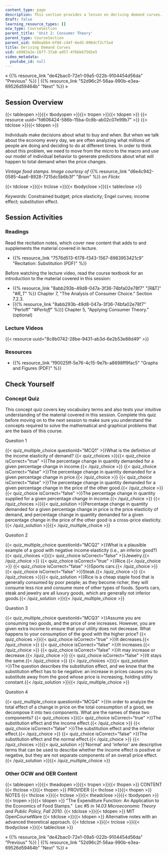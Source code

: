 ```yaml
---
content_type: page
description: This section provides a lesson on deriving demand curves.
draft: false
learning_resource_types: []
ocw_type: CourseSection
parent_title: 'Unit 2: Consumer Theory'
parent_type: CourseSection
parent_uid: 6d0eabb4-bf84-c44f-6ed5-096dcf2cf3a4
title: Deriving Demand Curves
uid: e0983a2e-16f7-37a8-ad57-4f6bb67502e5
video_metadata:
  youtube_id: null
---
```

« {{% resource_link "de42bac0-72e1-09a5-022b-9104454d56da" "Previous" %}} | {{% resource_link "52d96c2f-56aa-990b-e3ea-69526d59464b" "Next" %}} »

## Session Overview

{{< tableopen >}}{{< tbodyopen >}}{{< tropen >}}{{< tdopen >}}
{{< resource uuid="fd606424-586b-15ba-0c8b-ab02c07e99b7" >}}
{{< tdclose >}}{{< tdopen >}}

Individuals make decisions about what to buy and when. But when we talk about the economy every day, we are often analyzing what millions of people are doing and deciding to do at different times. In order to think about this problem, we need to move from the micro to the macro and use our model of individual behavior to generate predictions about what will happen to total demand when the price changes.

*Vintage food stamps. Image courtesy of* {{% resource_link "d6e4c942-0585-4aa6-8928-7215dc5b6b3f" "*Brian*" %}} *on Flickr.*

{{< tdclose >}}{{< trclose >}}{{< tbodyclose >}}{{< tableclose >}}

*Keywords*: Constrained budget; price elasticity; Engel curves; income effect; substitution effect.

## Session Activities

### Readings

Read the recitation notes, which cover new content that adds to and supplements the material covered in lecture.

- {{% resource_link "7576d513-6178-f343-1567-8983953421c9" "Recitation: Substitution (PDF)" %}}

Before watching the lecture video, read the course textbook for an introduction to the material covered in this session:

- {{% resource_link "8abb293b-49d8-047a-3f36-74bfa02e78f7" "\[R&T\]" "#_R_T_" %}} Chapter 7, "The Analysis of Consumer Choice." Section 7.2.3.
- \[{{% resource_link "8abb293b-49d8-047a-3f36-74bfa02e78f7" "Perloff" "#_Perloff_" %}}\] Chapter 5, "Applying Consumer Theory." (optional)

### Lecture Videos

{{< resource uuid="8c8b0742-28be-9431-ab3d-6e2b53e88d49" >}}

### Resources

- {{% resource_link "f90025ff-5e76-4c15-9e7b-a8698ff9fac5" "Graphs and Figures (PDF)" %}}

## Check Yourself

### Concept Quiz

This concept quiz covers key vocabulary terms and also tests your intuitive understanding of the material covered in this session. Complete this quiz before moving on to the next session to make sure you understand the concepts required to solve the mathematical and graphical problems that are the basis of this course.

Question 1

{{< quiz_multiple_choice questionId="MCQ1" >}}What is the definition of the income elasticity of demand? {{< quiz_choices >}}{{< quiz_choice isCorrect="true" >}}The percentage change in quantity demanded for a given percentage change in income.{{< /quiz_choice >}} {{< quiz_choice isCorrect="false" >}}The percentage change in quantity demanded for a given percentage change in price.{{< /quiz_choice >}} {{< quiz_choice isCorrect="false" >}}The percentage change in quantity demanded for a given percentage change in the price of the other good.{{< /quiz_choice >}} {{< quiz_choice isCorrect="false" >}}The percentage change in quantity supplied for a given percentage change in income.{{< /quiz_choice >}} {{< /quiz_choices >}}{{< quiz_solution >}}Percentage change in quantity demanded for a given percentage change in price is the price elasticity of demand, and percentage change in quantity demanded for a given percentage change in the price of the other good is a cross-price elasticity.{{< /quiz_solution >}}{{< /quiz_multiple_choice >}}

Question 2

{{< quiz_multiple_choice questionId="MCQ2" >}}What is a plausible example of a good with negative income elasticity (i.e., an inferior good?) {{< quiz_choices >}}{{< quiz_choice isCorrect="false" >}}Jewelry.{{< /quiz_choice >}} {{< quiz_choice isCorrect="true" >}}Rice.{{< /quiz_choice >}} {{< quiz_choice isCorrect="false" >}}Sports cars.{{< /quiz_choice >}} {{< quiz_choice isCorrect="false" >}}Steak.{{< /quiz_choice >}} {{< /quiz_choices >}}{{< quiz_solution >}}Rice is a cheap staple food that is generally consumed by poor people; as they become richer, they will consume less rice and consume more of other types of foods. Sports cars, steak and jewelry are all luxury goods, which are generally not inferior goods.{{< /quiz_solution >}}{{< /quiz_multiple_choice >}}

Question 3

{{< quiz_multiple_choice questionId="MCQ3" >}}Assume you are consuming two goods, and the price of one increases. However, you are given extra income to ensure that your utility does not decrease. What happens to your consumption of the good with the higher price? {{< quiz_choices >}}{{< quiz_choice isCorrect="true" >}}It decreases.{{< /quiz_choice >}} {{< quiz_choice isCorrect="false" >}}It increases.{{< /quiz_choice >}} {{< quiz_choice isCorrect="false" >}}It may increase or decrease.{{< /quiz_choice >}} {{< quiz_choice isCorrect="false" >}}It stays the same.{{< /quiz_choice >}} {{< /quiz_choices >}}{{< quiz_solution >}}The question describes the substitution effect, and we know that the substitution effect has to be negative: an increase in prices causes you to substitute away from the good whose price is increasing, holding utility constant.{{< /quiz_solution >}}{{< /quiz_multiple_choice >}}

Question 4

{{< quiz_multiple_choice questionId="MCQ4" >}}In order to analyze the total effect of a change in price on the total consumption of a good, we decompose it into two components. What are the names of these two components? {{< quiz_choices >}}{{< quiz_choice isCorrect="true" >}}The substitution effect and the income effect.{{< /quiz_choice >}} {{< quiz_choice isCorrect="false" >}}The substitution effect and the inferior effect.{{< /quiz_choice >}} {{< quiz_choice isCorrect="false" >}}The substitution effect and the normal effect.{{< /quiz_choice >}} {{< /quiz_choices >}}{{< quiz_solution >}}'Normal' and 'inferior' are descriptive terms that can be used to describe whether the income effect is positive or negative, but they are not separate components of an overall price effect.{{< /quiz_solution >}}{{< /quiz_multiple_choice >}}

### Other OCW and OER Content

{{< tableopen >}}{{< theadopen >}}{{< tropen >}}{{< thopen >}}
CONTENT
{{< thclose >}}{{< thopen >}}
PROVIDER
{{< thclose >}}{{< thopen >}}
NOTES
{{< thclose >}}{{< trclose >}}{{< theadclose >}}{{< tbodyopen >}}{{< tropen >}}{{< tdopen >}}
"The Expenditure Function: An Application to the Economics of Food Stamps."  Lec #5 in *14.03 Microeconomic Theory and Public Policy, Fall 2010*.
{{< tdclose >}}{{< tdopen >}}
MIT OpenCourseWare
{{< tdclose >}}{{< tdopen >}}
Alternative notes with an advanced theoretical approach.
{{< tdclose >}}{{< trclose >}}{{< tbodyclose >}}{{< tableclose >}}

« {{% resource_link "de42bac0-72e1-09a5-022b-9104454d56da" "Previous" %}} | {{% resource_link "52d96c2f-56aa-990b-e3ea-69526d59464b" "Next" %}} »